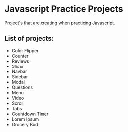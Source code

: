 # Javascript Practice Projects

Project's that are creating when practicing Javascript.

## List of projects:

* Color Flipper
* Counter
* Reviews
* Slider
* Navbar
* Sidebar
* Modal
* Questions
* Menu
* Video
* Scroll
* Tabs
* Countdown Timer
* Lorem Ipsum
* Grocery Bud